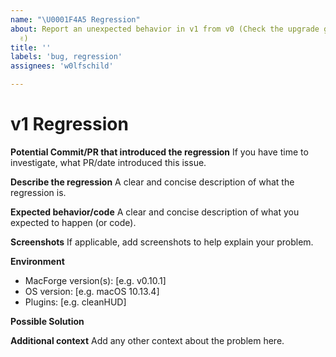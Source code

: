 ```yaml
---
name: "\U0001F4A5 Regression"
about: Report an unexpected behavior in v1 from v0 (Check the upgrade guide first
  ✌️)
title: ''
labels: 'bug, regression'
assignees: 'w0lfschild'

---
```


# v1 Regression

**Potential Commit/PR that introduced the regression**
If you have time to investigate, what PR/date introduced this issue.

**Describe the regression**
A clear and concise description of what the regression is.

**Expected behavior/code**
A clear and concise description of what you expected to happen (or code).

**Screenshots**
If applicable, add screenshots to help explain your problem.

**Environment**
- MacForge version(s): [e.g. v0.10.1]
- OS version: [e.g. macOS 10.13.4]
- Plugins: [e.g. cleanHUD]

**Possible Solution**
<!--- Only if you have suggestions on a fix for the bug -->

**Additional context**
Add any other context about the problem here.
